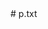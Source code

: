 <!DOCTYPE html>
<html lang="en">
<head>
    <meta charset="UTF-8">
    <meta name="viewport" content="width=device-width, initial-scale=1.0">
    <title>Replica of 1xBet</title>
    <link rel="stylesheet" href="styles.css">
</head>
<body>
    <header>
        <nav>
            <!-- Navigation links go here -->
        </nav>
    </header>
    <main>
        <!-- Main content like featured games or promotions -->
    </main>
    <footer>
        <!-- Footer content -->
    </footer>
    <script src="script.js"></script>
</body>
</html>
# p.txt

